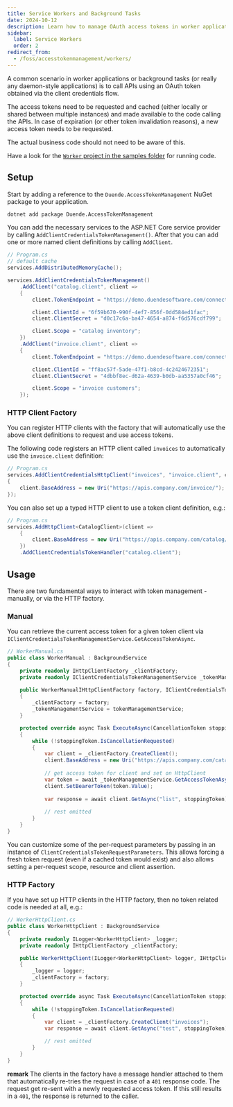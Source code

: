 ```yaml
---
title: Service Workers and Background Tasks
date: 2024-10-12
description: Learn how to manage OAuth access tokens in worker applications and background tasks using Duende.AccessTokenManagement
sidebar:
  label: Service Workers
  order: 2
redirect_from:
  - /foss/accesstokenmanagement/workers/
---
```


A common scenario in worker applications or background tasks (or really any daemon-style applications) is to call APIs using an OAuth token obtained via the client credentials flow.

The access tokens need to be requested and cached (either locally or shared between multiple instances) and made available to the code calling the APIs. In case of expiration (or other token invalidation reasons), a new access token needs to be requested.

The actual business code should not need to be aware of this.

Have a look for the [`Worker` project in the samples folder](https://github.com/DuendeSoftware/foss/tree/main/access-token-management/samples/) for running code.

## Setup

Start by adding a reference to the `Duende.AccessTokenManagement` NuGet package to your application.

```bash
dotnet add package Duende.AccessTokenManagement
```

You can add the necessary services to the ASP.NET Core service provider by calling `AddClientCredentialsTokenManagement()`. After that you can add one or more named client definitions by calling `AddClient`.

```csharp
// Program.cs
// default cache
services.AddDistributedMemoryCache();

services.AddClientCredentialsTokenManagement()
    .AddClient("catalog.client", client =>
    {
        client.TokenEndpoint = "https://demo.duendesoftware.com/connect/token";

        client.ClientId = "6f59b670-990f-4ef7-856f-0dd584ed1fac";
        client.ClientSecret = "d0c17c6a-ba47-4654-a874-f6d576cdf799";

        client.Scope = "catalog inventory";
    })
    .AddClient("invoice.client", client =>
    {
        client.TokenEndpoint = "https://demo.duendesoftware.com/connect/token";

        client.ClientId = "ff8ac57f-5ade-47f1-b8cd-4c2424672351";
        client.ClientSecret = "4dbbf8ec-d62a-4639-b0db-aa5357a0cf46";

        client.Scope = "invoice customers";
    });
```

### HTTP Client Factory

You can register HTTP clients with the factory that will automatically use the above client definitions to request and use access tokens.

The following code registers an HTTP client called `invoices` to automatically use the `invoice.client` definition:

```csharp
// Program.cs
services.AddClientCredentialsHttpClient("invoices", "invoice.client", client =>
{
    client.BaseAddress = new Uri("https://apis.company.com/invoice/");
});
```

You can also set up a typed HTTP client to use a token client definition, e.g.:

```csharp
// Program.cs
services.AddHttpClient<CatalogClient>(client =>
    {
        client.BaseAddress = new Uri("https://apis.company.com/catalog/");
    })
    .AddClientCredentialsTokenHandler("catalog.client");
```

## Usage

There are two fundamental ways to interact with token management - manually, or via the HTTP factory.

### Manual

You can retrieve the current access token for a given token client via `IClientCredentialsTokenManagementService.GetAccessTokenAsync`.

```csharp
// WorkerManual.cs
public class WorkerManual : BackgroundService
{
    private readonly IHttpClientFactory _clientFactory;
    private readonly IClientCredentialsTokenManagementService _tokenManagementService;

    public WorkerManualIHttpClientFactory factory, IClientCredentialsTokenManagementService tokenManagementService)
    {
        _clientFactory = factory;
        _tokenManagementService = tokenManagementService;
    }

    protected override async Task ExecuteAsync(CancellationToken stoppingToken)
    {          
        while (!stoppingToken.IsCancellationRequested)
        {
            var client = _clientFactory.CreateClient();
            client.BaseAddress = new Uri("https://apis.company.com/catalog/");
            
            // get access token for client and set on HttpClient
            var token = await _tokenManagementService.GetAccessTokenAsync("catalog.client");
            client.SetBearerToken(token.Value);
            
            var response = await client.GetAsync("list", stoppingToken);
                
            // rest omitted
        }
    }
}
```

You can customize some of the per-request parameters by passing in an instance of `ClientCredentialsTokenRequestParameters`. This allows forcing a fresh token request (even if a cached token would exist) and also allows setting a per-request scope, resource and client assertion.

### HTTP Factory

If you have set up HTTP clients in the HTTP factory, then no token related code is needed at all, e.g.:

```csharp
// WorkerHttpClient.cs
public class WorkerHttpClient : BackgroundService
{
    private readonly ILogger<WorkerHttpClient> _logger;
    private readonly IHttpClientFactory _clientFactory;

    public WorkerHttpClient(ILogger<WorkerHttpClient> logger, IHttpClientFactory factory)
    {
        _logger = logger;
        _clientFactory = factory;
    }

    protected override async Task ExecuteAsync(CancellationToken stoppingToken)
    {
        while (!stoppingToken.IsCancellationRequested)
        {
            var client = _clientFactory.CreateClient("invoices");
            var response = await client.GetAsync("test", stoppingToken);

            // rest omitted
        }
    }
}
```

**remark** The clients in the factory have a message handler attached to them that automatically re-tries the request in case of a `401` response code. The request get re-sent with a newly requested access token. If this still results in a `401`, the response is returned to the caller.